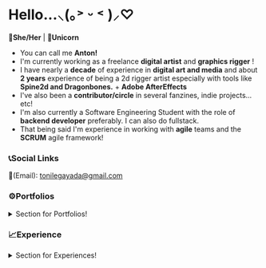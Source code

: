 # Hello...⸜(｡˃ ᵕ ˂ )⸝♡ 
**👧She/Her** | **🦄Unicorn**
<br>
- You can call me **Anton!**
- I'm currently working as a freelance **digital artist** and **graphics rigger** !
- I have nearly a **decade** of experience in **digital art and media** and about **2 years** experience of being a 2d rigger artist especially with tools like **Spine2d and Dragonbones.** + **Adobe AfterEffects**
- I've also been a **contributor/circle** in several fanzines, indie projects... etc!
- I'm also currently a Software Engineering Student with the role of **backend developer** preferably. I can also do fullstack.
- That being said I'm experience in working with **agile** teams and the **SCRUM** agile framework!
### 📞Social Links
📧(Email): tonilegayada@gmail.com

### ⚙️Portfolios
<details>
<summary>Section for Portfolios!</summary>
<br>
🖼️(Art Portfolio) (WIP) : 
🧰(Rig Portofolio) (WIP) :
🖥️(Developer Portfolio) (WIP):   
</details>


### 📈Experience
<details>
<summary>Section for Experiences!</summary>
<br>
  
🌐 Web Development: 
- TypeScript, Java
- React, Vite, NextJs with strong middleware and **backend focus**
- Prisma ORM, Mongoose ORM, some experience with Hibernate ORM and Gorm ORM
- SQL, NoSQL, PGSQL most of the time for relational
- Focus on Node.JS with Express, past experience with SpringBoot and Gin
- Comfortabe with MERN stack

🖼️Art: 
- Decade long experience with sophisticated software like Clip Studio Paint and Adobe Photoshop
- 2d Animation experience with CSP and Photoshop
- Logo and Design experience with Vector art in programs like Adobe Illustrator
- Rigging experience in Dragonbones Pro or Spine2d
  
🕹️Game Development: 
- Past experience with Pygame
- Working more on Godot
- Experience with PhaserJS
- Experience HTML 5 Canvas

⚙️Misc: 
</details>



  



  





